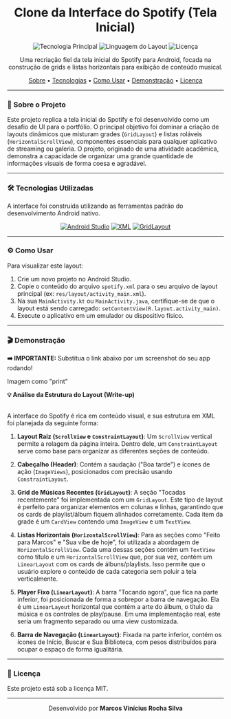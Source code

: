 <div align="center">
  <h1>
    Clone da Interface do Spotify (Tela Inicial)
  </h1>
</div>

<p align="center">
  <img alt="Tecnologia Principal" src="https://img.shields.io/badge/Android-3DDC84?style=for-the-badge&logo=android&logoColor=white">
  <img alt="Linguagem do Layout" src="https://img.shields.io/badge/XML-d9534f?style=for-the-badge&logo=android-studio&logoColor=white">
  <img alt="Licença" src="https://img.shields.io/github/license/vrsmarcos26/spotify-clone-ui?style=for-the-badge&color=blue">
</p>

<p align="center">
  Uma recriação fiel da tela inicial do Spotify para Android, focada na construção de grids e listas horizontais para exibição de conteúdo musical.
</p>

<p align="center">
  <a href="#-sobre-o-projeto">Sobre</a> •
  <a href="#-tecnologias-utilizadas">Tecnologias</a> •
  <a href="#-como-usar">Como Usar</a> •
  <a href="#-demonstração">Demonstração</a> •
  <a href="#-licença">Licença</a>
</p>

---

### 🎯 Sobre o Projeto

Este projeto replica a tela inicial do Spotify e foi desenvolvido como um desafio de UI para o portfólio. O principal objetivo foi dominar a criação de layouts dinâmicos que misturam grades (`GridLayout`) e listas roláveis (`HorizontalScrollView`), componentes essenciais para qualquer aplicativo de streaming ou galeria. O projeto, originado de uma atividade acadêmica, demonstra a capacidade de organizar uma grande quantidade de informações visuais de forma coesa e agradável.

---

### 🛠️ Tecnologias Utilizadas

A interface foi construída utilizando as ferramentas padrão do desenvolvimento Android nativo.

<p align="center">
  <a href="#"><img src="https://img.shields.io/badge/Android_Studio-3DDC84?style=for-the-badge&logo=android-studio&logoColor=white" alt="Android Studio"></a>
  <a href="#"><img src="https://img.shields.io/badge/XML-d9534f?style=for-the-badge&logo=android-studio&logoColor=white" alt="XML"></a>
  <a href="#"><img src="https://img.shields.io/badge/GridLayout-FF9800?style=for-the-badge" alt="GridLayout"></a>
</p>

---

### ⚙️ Como Usar

Para visualizar este layout:
1.  Crie um novo projeto no Android Studio.
2.  Copie o conteúdo do arquivo `spotify.xml` para o seu arquivo de layout principal (ex: `res/layout/activity_main.xml`).
3.  Na sua `MainActivity.kt` ou `MainActivity.java`, certifique-se de que o layout está sendo carregado: `setContentView(R.layout.activity_main)`.
4.  Execute o aplicativo em um emulador ou dispositivo físico.

---

### 🎬 Demonstração

**➡️ IMPORTANTE:** Substitua o link abaixo por um screenshot do seu app rodando!

Imagem como "print"

<summary><strong>💡 Análise da Estrutura do Layout (Write-up)</strong></summary>
<br>

A interface do Spotify é rica em conteúdo visual, e sua estrutura em XML foi planejada da seguinte forma:

1.  **Layout Raiz (`ScrollView` e `ConstraintLayout`)**: Um `ScrollView` vertical permite a rolagem da página inteira. Dentro dele, um `ConstraintLayout` serve como base para organizar as diferentes seções de conteúdo.

2.  **Cabeçalho (Header)**: Contém a saudação ("Boa tarde") e ícones de ação (`ImageViews`), posicionados com precisão usando `ConstraintLayout`.

3.  **Grid de Músicas Recentes (`GridLayout`)**: A seção "Tocadas recentemente" foi implementada com um `GridLayout`. Este tipo de layout é perfeito para organizar elementos em colunas e linhas, garantindo que os cards de playlist/álbum fiquem alinhados corretamente. Cada item da grade é um `CardView` contendo uma `ImageView` e um `TextView`.

4.  **Listas Horizontais (`HorizontalScrollView`)**: Para as seções como "Feito para Marcos" e "Sua vibe de hoje", foi utilizada a abordagem de `HorizontalScrollView`. Cada uma dessas seções contém um `TextView` como título e um `HorizontalScrollView` que, por sua vez, contém um `LinearLayout` com os cards de álbuns/playlists. Isso permite que o usuário explore o conteúdo de cada categoria sem poluir a tela verticalmente.

5.  **Player Fixo (`LinearLayout`)**: A barra "Tocando agora", que fica na parte inferior, foi posicionada de forma a sobrepor a barra de navegação. Ela é um `LinearLayout` horizontal que contém a arte do álbum, o título da música e os controles de play/pause. Em uma implementação real, este seria um fragmento separado ou uma view customizada.

6.  **Barra de Navegação (`LinearLayout`)**: Fixada na parte inferior, contém os ícones de Início, Buscar e Sua Biblioteca, com pesos distribuídos para ocupar o espaço de forma igualitária.


---

### 📝 Licença

Este projeto está sob a licença MIT.

<hr>

<p align="center">
  Desenvolvido por <b>Marcos Vinícius Rocha Silva</b>
</p>

